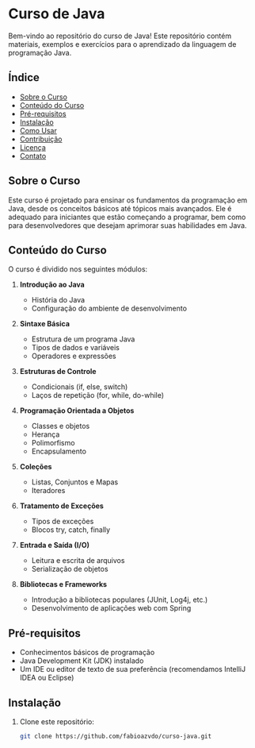 # Curso de Java

Bem-vindo ao repositório do curso de Java! Este repositório contém materiais, exemplos e exercícios para o aprendizado da linguagem de programação Java.

## Índice

- [Sobre o Curso](#sobre-o-curso)
- [Conteúdo do Curso](#conteúdo-do-curso)
- [Pré-requisitos](#pré-requisitos)
- [Instalação](#instalação)
- [Como Usar](#como-usar)
- [Contribuição](#contribuição)
- [Licença](#licença)
- [Contato](#contato)

## Sobre o Curso

Este curso é projetado para ensinar os fundamentos da programação em Java, desde os conceitos básicos até tópicos mais avançados. Ele é adequado para iniciantes que estão começando a programar, bem como para desenvolvedores que desejam aprimorar suas habilidades em Java.

## Conteúdo do Curso

O curso é dividido nos seguintes módulos:

1. **Introdução ao Java**
   - História do Java
   - Configuração do ambiente de desenvolvimento

2. **Sintaxe Básica**
   - Estrutura de um programa Java
   - Tipos de dados e variáveis
   - Operadores e expressões

3. **Estruturas de Controle**
   - Condicionais (if, else, switch)
   - Laços de repetição (for, while, do-while)

4. **Programação Orientada a Objetos**
   - Classes e objetos
   - Herança
   - Polimorfismo
   - Encapsulamento

5. **Coleções**
   - Listas, Conjuntos e Mapas
   - Iteradores

6. **Tratamento de Exceções**
   - Tipos de exceções
   - Blocos try, catch, finally

7. **Entrada e Saída (I/O)**
   - Leitura e escrita de arquivos
   - Serialização de objetos

8. **Bibliotecas e Frameworks**
   - Introdução a bibliotecas populares (JUnit, Log4j, etc.)
   - Desenvolvimento de aplicações web com Spring

## Pré-requisitos

- Conhecimentos básicos de programação
- Java Development Kit (JDK) instalado
- Um IDE ou editor de texto de sua preferência (recomendamos IntelliJ IDEA ou Eclipse)

## Instalação

1. Clone este repositório:
   ```bash
   git clone https://github.com/fabioazvdo/curso-java.git
